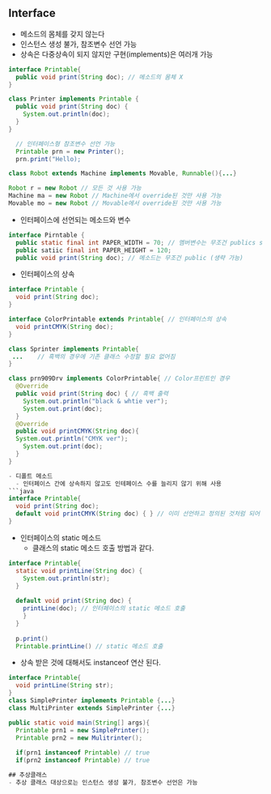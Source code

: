 ## Interface
> 
- 메소드의 몸체를 갖지 않는다
- 인스턴스 생성 불가, 참조변수 선언 가능 
- 상속은 다중상속이 되지 않지만 구현(implements)은 여러개 가능

```java
interface Printable{
  public void print(String doc); // 메소드의 몸체 X
}   

class Printer implements Printable {
  public void print(String doc) {
    System.out.println(doc);
  }
}

  // 인터페이스형 참조변수 선언 가능
  Printable prn = new Printer();
  prn.print("Hello); 
```
```java
class Robot extends Machine implements Movable, Runnable(){...}

Robot r = new Robot // 모든 것 사용 가능
Machine ma = new Robot // Machine에서 override된 것만 사용 가능
Movable mo = new Robot // Movable에서 override된 것만 사용 가능
```

- 인터페이스에 선언되는 메소드와 변수
```java
interface Pirntable {
  public static final int PAPER_WIDTH = 70; // 멤버변수는 무조건 publics static final로(생략 가능)
  public satiic final int PAPER_HEIGHT = 120; 
  public void print(String doc); // 메소드는 무조건 public (생략 가능)
```

- 인터페이스의 상속
```java
interface Printable {
  void print(String doc);
}

interface ColorPrintable extends Printable{ // 인터페이스의 상속
  void printCMYK(String doc);
}

class Sprinter implements Printable{
 ...    // 흑백의 경우에 기존 클래스 수정할 필요 없어짐
} 

class prn909Drv implements ColorPrintable{ // Color프린트인 경우
  @Override
  public void print(String doc) { // 흑백 출력
    System.out.println("black & whtie ver"); 
    System.out.print(doc);
  }
  @Override
  public void printCMYK(String doc){
  System.out.println("CMYK ver");
    System.out.print(doc);
  }
}

- 디폴트 메소드 
  - 인터페이스 간에 상속하지 않고도 인테페이스 수를 늘리지 않기 위해 사용 
```java
interface Printable{
  void print(String doc);
  default void printCMYK(String doc) { } // 이미 선언하고 정의된 것처럼 되어 필요할 때만 override해서 사용
}
```

- 인터페이스의 static 메소드
  - 클래스의 static 메소드 호출 방법과 같다.
```java
interface Printable{
  static void printLine(String doc) {
    System.out.println(str);
  }
  
  default void print(String doc) {
    printLine(doc); // 인터페이스의 static 메소드 호출
    }
  }
  
  p.print() 
  Printable.printLine() // static 메소드 호출
```
- 상속 받은 것에 대해서도 instanceof 연산 된다.
```java
interface Printable{
  void printLine(String str);
}
class SimplePrinter implements Printable {...}
class MultiPrinter extends SimplePrinter {...}

public static void main(String[] args){
  Printable prn1 = new SimplePrinter();
  Printable prn2 = new Mulitrinter();
  
  if(prn1 instanceof Printable) // true
  if(prn2 instanceof Printable) // true  

## 추상클래스
- 추상 클래스 대상으로는 인스턴스 생성 불가, 참조변수 선언은 가능
